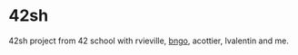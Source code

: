 # 42sh
42sh project from 42 school with rvieville, [bngo](https://github.com/bngo42), acottier, lvalentin and me.

